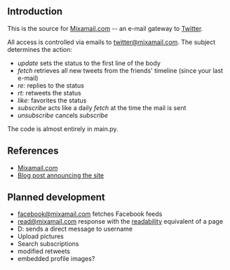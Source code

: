 Introduction
------------
This is the source for [Mixamail.com](http://www.mixamail.com/) -- an e-mail gateway to [Twitter](http://twitter.com/).

All access is controlled via emails to [twitter@mixamail.com](mailto:twitter@mixamail.com). The subject determines the action:

- *update* sets the status to the first line of the body
- *fetch* retrieves all new tweets from the friends' timeline (since your last e-mail)
- *re: <status>* replies to the status
- *rt: <status>* retweets the status
- *like: <status>* favorites the status
- *subscribe* acts like a daily *fetch* at the time the mail is sent
- *unsubscribe* cancels *subscribe*

The code is almost entirely in main.py.

References
----------
- [Mixamail.com](http://www.mixamail.com/)
- [Blog post announcing the site](http://www.s-anand.net/blog/twitter-via-e-mail/)

Planned development
-------------------
- facebook@mixamail.com fetches Facebook feeds
- read@mixamail.com response with the [readability](http://lab.arc90.com/experiments/readability/) equivalent of a page
- D: <username> sends a direct message to username
- Upload pictures
- Search subscriptions
- modified retweets
- embedded profile images?
